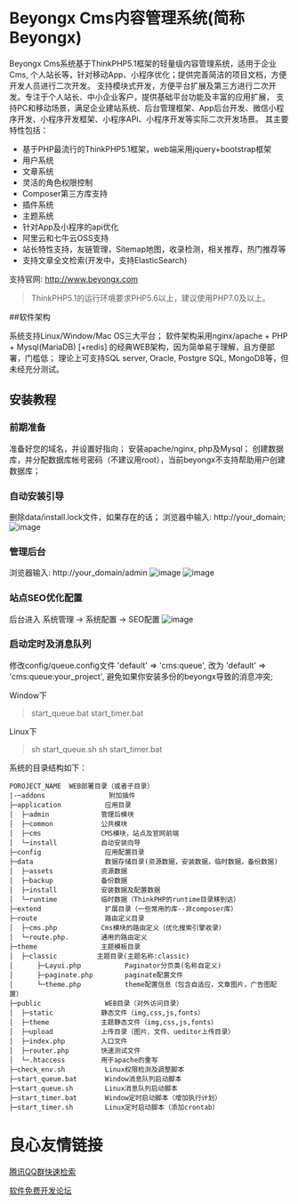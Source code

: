 Beyongx Cms内容管理系统(简称Beyongx)
===============

Beyongx Cms系统基于ThinkPHP5.1框架的轻量级内容管理系统，适用于企业Cms, 个人站长等，针对移动App、小程序优化；提供完善简洁的项目文档，方便开发人员进行二次开发。
支持模块式开发，方便平台扩展及第三方进行二次开发。专注于个人站长、中小企业客户，提供基础平台功能及丰富的应用扩展，
支持PC和移动场景，满足企业建站系统、后台管理框架、App后台开发、微信小程序开发、小程序开发框架、小程序API、小程序开发等实际二次开发场景。
其主要特性包括：

 + 基于PHP最流行的ThinkPHP5.1框架，web端采用jquery+bootstrap框架
 + 用户系统
 + 文章系统
 + 灵活的角色权限控制
 + Composer第三方库支持
 + 插件系统
 + 主题系统
 + 针对App及小程序的api优化
 + 阿里云和七牛云OSS支持
 + 站长特性支持，友链管理，Sitemap地图，收录检测，相关推荐，热门推荐等
 + 支持文章全文检索(开发中，支持ElasticSearch)
 
支持官网: http://www.beyongx.com

> ThinkPHP5.1的运行环境要求PHP5.6以上，建议使用PHP7.0及以上。

##软件架构

系统支持Linux/Window/Mac OS三大平台；
软件架构采用nginx/apache + PHP + Mysql(MariaDB) [+redis] 的经典WEB架构，因为简单易于理解，且方便部署，门槛低；
理论上可支持SQL server, Oracle, Postgre SQL, MongoDB等，但未经充分测试。

## 安装教程

### 前期准备
准备好您的域名，并设置好指向；
安装apache/nginx, php及Mysql；
创建数据库，并分配数据库帐号密码（不建议用root），当前beyongx不支持帮助用户创建数据库；

### 自动安装引导

删除data/install.lock文件，如果存在的话；
浏览器中输入: http://your_domain;
![image](./public/static/install/screenshot/install.jpg)

### 管理后台

浏览器输入: http://your_domain/admin
![image](./public/static/install/screenshot/admin_login.jpg)
![image](./public/static/install/screenshot/admin_tongji.jpg)

### 站点SEO优化配置

后台进入 系统管理 -> 系统配置 -> SEO配置
![image](./public/static/install/screenshot/admin_setting.jpg)

### 启动定时及消息队列

修改config/queue.config文件
'default' => 'cms:queue',
改为
'default' => 'cms:queue:your_project',
避免如果你安装多份的beyongx导致的消息冲突;

Window下
>start_queue.bat
>start_timer.bat

Linux下
>sh start_queue.sh
>sh start_timer.bat

系统的目录结构如下：

~~~
POROJECT_NAME  WEB部署目录（或者子目录）
|-─addons                附加插件
├─application           应用目录
│  ├─admin             管理后模块
│  ├─common            公共模块
│  ├─cms               CMS模块，站点及官网前端
│  └─install           自动安装向导
├─config                应用配置目录
├─data                  数据存储目录(资源数据，安装数据，临时数据，备份数据)
│  ├─assets            资源数据
│  ├─backup            备份数据
│  ├─install           安装数据及配置数据
│  └─runtime           临时数据（ThinkPHP的runtime目录移到这）
├─extend                扩展目录（一些常用的库--非composer库）
├─route                 路由定义目录
│  ├─cms.php           Cms模块的路由定义（优化搜索引擎收录）
│  └─route.php.        通用的路由定义
├─theme                主题模板目录
│  ├─classic          主题目录(主题名称:classic)
│      ├─Layui.php           Paginator分页类(名称自定义)
│      ├─paginate.php        paginate配置文件
│      └─theme.php           theme配置信息（包含自适应，文章图片，广告图配置）
├─public                WEB目录（对外访问目录）
│  ├─static            静态文件（img,css,js,fonts）
│  ├─theme             主题静态文件（img,css,js,fonts）
│  ├─upload            上传目录（图片、文件、ueditor上传目录）
│  ├─index.php         入口文件
│  ├─router.php        快速测试文件
│  └─.htaccess         用于apache的重写
├─check_env.sh          Linux权限检测及调整脚本
├─start_queue.bat       Window消息队列启动脚本
├─start_queue.sh        Linux消息队列启动脚本
├─start_timer.bat       Window定时启动脚本（增加执行计划）
├─start_timer.sh        Linux定时启动脚本（添加crontab）
~~~



 # 良心友情链接

[腾讯QQ群快速检索](http://u.720life.cn/s/8cf73f7c)

[软件免费开发论坛](http://u.720life.cn/s/bbb01dc0)